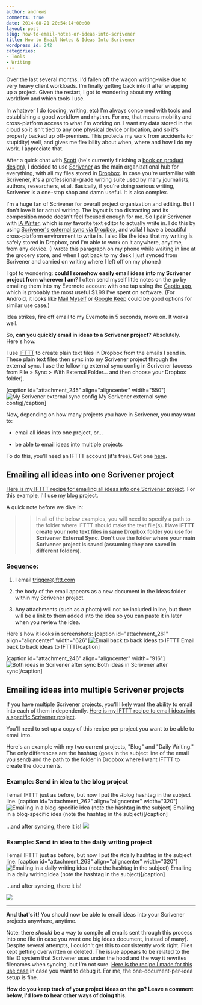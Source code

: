 ```yaml
---
author: andrews
comments: true
date: 2014-08-21 20:54:14+00:00
layout: post
slug: how-to-email-notes-or-ideas-into-scrivener
title: How to Email Notes & Ideas Into Scrivener
wordpress_id: 242
categories:
- Tools
- Writing
---
```


Over the last several months, I'd fallen off the wagon writing-wise due to very heavy client workloads. I'm finally getting back into it after wrapping up a project. Given the restart, I got to wondering about my writing workflow and which tools I use.





In whatever I do (coding, writing, etc) I'm always concerned with tools and establishing a good workflow and rhythm. For me, that means mobility and cross-platform access to what I'm working on. I want my data stored in the cloud so it isn't tied to any one physical device or location, and so it's properly backed up off-premises. This protects my work from accidents (or stupidity) well, and gives me flexibility about when, where and how I do my work. I appreciate that.





After a quick chat with [Scott](http://twitter.com/scotthurff) (he's currently finishing a [book on product design](http://scotthurff.com/perfecting-product-design/)), I decided to use [Scrivener](http://www.literatureandlatte.com/scrivener.php) as the main organizational hub for everything, with all my files stored in [Dropbox](https://db.tt/CNoIMVg). In case you're unfamiliar with Scrivener, it's a professional-grade writing suite used by many journalists, authors, researchers, et al. Basically, if you're doing serious writing, Scrivener is a one-stop shop and damn useful. It is also complex.





I'm a huge fan of Scrivener for overall project organization and editing. But I don't love it for actual writing. The layout is too distracting and its composition mode doesn't feel focused enough for me. So I pair Scrivener with [iA Writer](http://www.iawriter.com/mac/), which is my favorite text editor to actually write in. I do this by using [Scrivener's external sync via Dropbox](http://iainbroome.com/scrivener-mobile-sync), and voila! I have a beautiful cross-platform environment to write in. I also like the idea that my writing is safely stored in Dropbox, and I'm able to work on it anywhere, anytime, from any device. (I wrote this paragraph on my phone while waiting in line at the grocery store, and when I got back to my desk I just synced from Scrivener and carried on writing where I left off on my phone.)





I got to wondering: **could I somehow easily email ideas into my Scrivener project from wherever I am**? I often send myself little notes on the go by emailing them into my Evernote account with one tap using the [Captio app](https://itunes.apple.com/us/app/captio-email-yourself-1-tap/id370899391?mt=8), which is probably the most useful $1.99 I've spent on software. (For Android, it looks like [Mail Myself](https://play.google.com/store/apps/details?id=com.pfalabs&hl=en) or [Google Keep](https://play.google.com/store/apps/details?id=com.google.android.keep&hl=en) could be good options for similar use case.)





Idea strikes, fire off email to my Evernote in 5 seconds, move on. It works well.





So, **can you quickly email in ideas to a Scrivener project**? Absolutely. Here's how.





I use [IFTTT](http://ifttt.com) to create plain text files in Dropbox from the emails I send in. These plain text files then sync into my Scrivener project through the external sync. I use the following external sync config in Scrivener (access from File > Sync > With External Folder... and then choose your Dropbox folder).





[caption id="attachment_245" align="aligncenter" width="550"]![My Scrivener external sync config](http://andrewblog.s3.amazonaws.com/wp-content/uploads/2014/08/sync-config.png) My Scrivener external sync config[/caption]





Now, depending on how many projects you have in Scrivener, you may want to:







  * email all ideas into one project, or...


  * be able to email ideas into multiple projects





To do this, you'll need an IFTTT account (it's free). Get one [here](https://ifttt.com/join).





## Emailing all ideas into one Scrivener project





[Here is my IFTTT recipe for emailing all ideas into one Scrivener project](https://ifttt.com/recipes/197602-email-into-scrivener-all-into-one-project). For this example, I'll use my blog project.





A quick note before we dive in:





<blockquote>
  
> 
> In all of the below examples, you will need to specify a path to the folder where IFTTT should make the text file(s). **Have IFTTT create your note text files in same Dropbox folder you use for Scrivener External Sync. Don't use the folder where your main Scrivener project is saved (assuming they are saved in different folders).**
> 
> 
</blockquote>





### Sequence:







  1. I email trigger@ifttt.com


  2. the body of the email appears as a new document in the Ideas folder within my Scrivener project.


  3. Any attachments (such as a photo) will not be included inline, but there will be a link to them added into the idea so you can paste it in later when you review the idea.





Here's how it looks in screenshots: [caption id="attachment_261" align="aligncenter" width="626"]![Email back to back ideas to IFTTT](http://andrewblog.s3.amazonaws.com/wp-content/uploads/2014/08/both-ideas-2.png) Email back to back ideas to IFTTT[/caption]





[caption id="attachment_246" align="aligncenter" width="916"]![Both ideas in Scrivener after sync](http://andrewblog.s3.amazonaws.com/wp-content/uploads/2014/08/second-idea.png) Both ideas in Scrivener after sync[/caption]





## Emailing ideas into multiple Scrivener projects





If you have multiple Scrivener projects, you'll likely want the ability to email into each of them independently. [Here is my IFTTT recipe to email ideas into a specific Scrivener project](https://ifttt.com/recipes/197604-email-notes-into-specific-scrivener-project).





You'll need to set up a copy of this recipe per project you want to be able to email into.





Here's an example with my two current projects, "Blog" and "Daily Writing." The only differences are the hashtag (goes in the subject line of the email you send) and the path to the folder in Dropbox where I want IFTTT to create the documents.





### Example: Send in idea to the blog project





I email IFTTT just as before, but now I put the #blog hashtag in the subject line. [caption id="attachment_262" align="aligncenter" width="320"]![Emailing in a blog-specific idea (note the hashtag in the subject)](http://andrewblog.s3.amazonaws.com/wp-content/uploads/2014/08/blog-idea-send-in-2.png) Emailing in a blog-specific idea (note the hashtag in the subject)[/caption]





...and after syncing, there it is! ![](http://andrewblog.s3.amazonaws.com/wp-content/uploads/2014/08/blog-only-idea.png)





### Example: Send in idea to the daily writing project





I email IFTTT just as before, but now I put the #daily hashtag in the subject line. [caption id="attachment_263" align="aligncenter" width="320"]![Emailing in a daily writing idea (note the hashtag in the subject)](http://andrewblog.s3.amazonaws.com/wp-content/uploads/2014/08/daily-idea-send-in-2.png) Emailing in a daily writing idea (note the hashtag in the subject)[/caption]





...and after syncing, there it is!





![](http://andrewblog.s3.amazonaws.com/wp-content/uploads/2014/08/daily-idea.png)





* * *





**And that's it!** You should now be able to email ideas into your Scrivener projects anywhere, anytime.





Note: there _should_ be a way to compile all emails sent through this process into one file (in case you want one big ideas document, instead of many). Despite several attempts, I couldn't get this to consistently work right. Files kept getting overwritten or deleted. The issue appears to be related to the file ID system that Scrivener uses under the hood and the way it rewrites filenames when syncing, but I'm not sure. [Here is the recipe I made for this use case](https://ifttt.com/recipes/197603-email-into-scrivener-compile-ideas-into-one-doc) in case you want to debug it. For me, the one-document-per-idea setup is fine.





**How do you keep track of your project ideas on the go? Leave a comment below, I'd love to hear other ways of doing this.**



